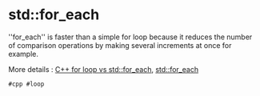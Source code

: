 # std::for_each

''for_each'' is faster than a simple for loop because it reduces the number of comparison operations by making several increments at once for example.

More details : [C++ for loop vs std::for_each](https://www.youtube.com/watch?v=Aymu27YpFm4), [std::for_each](https://en.cppreference.com/w/cpp/algorithm/for_each)

    #cpp #loop
